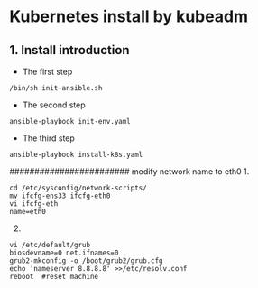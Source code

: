 # Kubernetes install by kubeadm
## 1. Install introduction
* The first step
``` 
/bin/sh init-ansible.sh
```
* The second step
``` 
ansible-playbook init-env.yaml
```
* The third step
``` 
ansible-playbook install-k8s.yaml
```













########################
modify network name to eth0
1.
```
cd /etc/sysconfig/network-scripts/
mv ifcfg-ens33 ifcfg-eth0
vi ifcfg-eth
name=eth0
```

2. 
```
vi /etc/default/grub
biosdevname=0 net.ifnames=0
grub2-mkconfig -o /boot/grub2/grub.cfg
echo 'nameserver 8.8.8.8' >>/etc/resolv.conf
reboot  #reset machine
```
